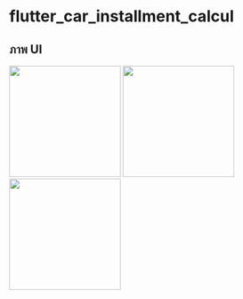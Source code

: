 # flutter_car_installment_calcul

## ภาพ UI

<img src="https://github.com/user-attachments/assets/e11fe66a-e2ef-4ab8-a4bb-dffb599e0473" width="200">
<img src="https://github.com/user-attachments/assets/864b51a7-4f1f-4922-af54-3d80177b50e3" width="200">
<img src="https://github.com/user-attachments/assets/64e7bed7-bf12-4c02-a368-a29900a212be" width="200">
